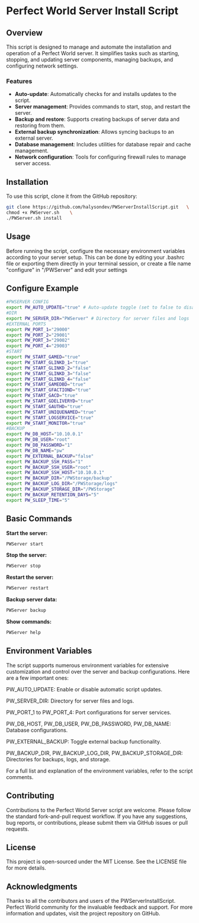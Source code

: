 # Perfect World Server Install Script

## Overview

This script is designed to manage and automate the installation and operation of a Perfect World server. It simplifies tasks such as starting, stopping, and updating server components, managing backups, and configuring network settings.

### Features

- **Auto-update**: Automatically checks for and installs updates to the script.
- **Server management**: Provides commands to start, stop, and restart the server.
- **Backup and restore**: Supports creating backups of server data and restoring from them.
- **External backup synchronization**: Allows syncing backups to an external server.
- **Database management**: Includes utilities for database repair and cache management.
- **Network configuration**: Tools for configuring firewall rules to manage server access.

## Installation

To use this script, clone it from the GitHub repository:

```bash
git clone https://github.com/halysondev/PWServerInstallScript.git   \
chmod +x PWServer.sh    \
./PWServer.sh install
````
## Usage
Before running the script, configure the necessary environment variables according to your server setup. This can be done by editing your .bashrc file or exporting them directly in your terminal session, or create a file name "configure" in "/PWServer" and edit your settings

## Configure Example

```bash
#PWSERVER CONFIG
export PW_AUTO_UPDATE="true" # Auto-update toggle (set to false to disable auto updates)
#DIR
export PW_SERVER_DIR="PWServer" # Directory for server files and logs
#EXTERNAL PORTS
export PW_PORT_1="29000"
export PW_PORT_2="29001"
export PW_PORT_3="29002"
export PW_PORT_4="29003"
#START
export PW_START_GAMED="true"
export PW_START_GLINKD_1="true"
export PW_START_GLINKD_2="false"
export PW_START_GLINKD_3="false"
export PW_START_GLINKD_4="false"
export PW_START_GAMEDBD="true"
export PW_START_GFACTIOND="true"
export PW_START_GACD="true"
export PW_START_GDELIVERYD="true"
export PW_START_GAUTHD="true"
export PW_START_UNIQUENAMED="true"
export PW_START_LOGSERVICE="true"
export PW_START_MONITOR="true"
#BACKUP
export PW_DB_HOST="10.10.0.1"
export PW_DB_USER="root"
export PW_DB_PASSWORD="1"
export PW_DB_NAME="pw"
export PW_EXTERNAL_BACKUP="false"
export PW_BACKUP_SSH_PASS="1"
export PW_BACKUP_SSH_USER="root"
export PW_BACKUP_SSH_HOST="10.10.0.1"
export PW_BACKUP_DIR="/PWStorage/backup"
export PW_BACKUP_LOG_DIR="/PWStorage/logs"
export PW_BACKUP_STORAGE_DIR="/PWStorage"
export PW_BACKUP_RETENTION_DAYS="5"
export PW_SLEEP_TIME="5"
````

## Basic Commands
**Start the server:**
````bash
PWServer start
````
**Stop the server:**
````bash
PWServer stop
````
**Restart the server:**
````bash
PWServer restart
````
**Backup server data:**
````bash
PWServer backup
````
**Show commands:**
````bash
PWServer help
````

## Environment Variables
The script supports numerous environment variables for extensive customization and control over the server and backup configurations. Here are a few important ones:

PW_AUTO_UPDATE: Enable or disable automatic script updates.

PW_SERVER_DIR: Directory for server files and logs.

PW_PORT_1 to PW_PORT_4: Port configurations for server services.

PW_DB_HOST, PW_DB_USER, PW_DB_PASSWORD, PW_DB_NAME: Database configurations.

PW_EXTERNAL_BACKUP: Toggle external backup functionality.

PW_BACKUP_DIR, PW_BACKUP_LOG_DIR, PW_BACKUP_STORAGE_DIR: Directories for backups, logs, and storage.

For a full list and explanation of the environment variables, refer to the script comments.

## Contributing
Contributions to the Perfect World Server script are welcome. Please follow the standard fork-and-pull request workflow. If you have any suggestions, bug reports, or contributions, please submit them via GitHub issues or pull requests.

## License
This project is open-sourced under the MIT License. See the LICENSE file for more details.

## Acknowledgments
Thanks to all the contributors and users of the PWServerInstallScript.
Perfect World community for the invaluable feedback and support.
For more information and updates, visit the project repository on GitHub.